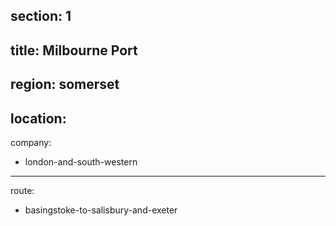 ﻿section: 1
----
title: Milbourne Port
----
region: somerset
----
location: 
----
company:
- london-and-south-western
----
route:
- basingstoke-to-salisbury-and-exeter
